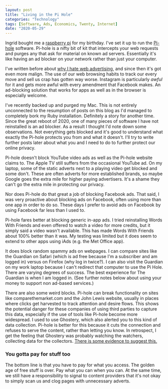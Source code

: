 ```yaml
---
layout: post
title: "Living in the Pi Hole"
categories: "Technology"
tags: [Software, Ads, Economics, Twenty, Internet]
date: "2020-05-29"
---
```

Ingrid bought me a [raspberry pi](https://www.raspberrypi.org) for my birthday. I've set it up to run the [Pi-hole](https://docs.pi-hole.net) software. Pi-hole is a nifty bit of kit that intercepts your web requests and purges any that ask for material on known ad servers. Essentially it's like having an ad blocker on your network rather than just your computer.

I've written before about [why I hate web advertising](/net-loss/), and since then it's got even more malign. The use of our web browsing habits to track our every move and sell us crap has gotten way worse. Instagram is particularly *awful* for it and gets more awful with every amendment that Facebook makes. An ad-blocking solution that works for apps as well as in the browser is especially welcome.

I've recently backed up and purged my Mac. This is not entirely unconnected to the resumption of posts on this blog as I'd managed to completely bork my Ruby installation. Definitely a story for another time. Since the great reboot of 2020, one of many pieces of software I have not reinstalled is an ad blocker. As a result I thought I'd note down some observations. Not everything gets blocked and it's good to understand what exactly the Pi-hole protects you from and what it doesn't. I'll try to write further posts later about what you and I need to do to further protect our online privacy.

Pi-hole doesn't block YouTube video ads as well as the Pi-hole website claims to. The Apple TV still suffers from the occasional YouTube ad. On my laptop, some of the static adverts next to a playing video get blocked and some don't. These are often adverts for more established brands, so maybe Google goes the extra mile for higher paying advertisers. It's a shame they can't go the extra mile in protecting our privacy.

Nor does Pi-hole do that great a job of blocking Facebook ads. That said, I was very proactive about blocking ads on Facebook, often using more than one app in order to do so. These days I prefer to avoid ads on Facebook by using Facebook far less than I used to.

Pi-hole fares better at blocking generic in-app ads. I tried reinstalling Words With Friends and even offered to watch a video for more credits, but it simply said a video wasn't available. This has made Words With Friends about 100% better than it was. My testing was limited but it does seem to extend to other apps using iAds (e.g. the Met Office app).

It does block random spammy ads on webpages. I can compare sites like the Guardian on Safari (which is ad free because I'm a subscriber and am logged in) versus on Firefox (why log in twice?). I can also visit the Guardian on my work laptop because I can't redirect that computer to use the Pi Hole. There are varying degrees of success. The best experience for The Guardian is when I am logged in. (See further notes below about using your money to support non ad-based services.)

There are also some weird blocks. Pi-hole can break functionality on sites like comparethemarket.com and the John Lewis website, usually in places where clicks get harvested to track attention and desire flows. This shows the potential danger for these companies of using third parties to capture this data, especially if the use of tools like Pi-hole become more widespread. I used to use Ghostery, which also alerted you to this kind of data collection. Pi-hole is better for this because it cuts the connection and refuses to serve the content, rather than letting you know. In retrospect, I get the feeling that Ghostery was probably watching the watchers, collecting data for the collectors. [There is some evidence to suggest this.](https://www.businessinsider.com/evidon-sells-ghostery-data-to-advertisers-2013-6?op=1&r=US&IR=T)

### You gotta pay for stuff too
The bottom line is that you have to pay for what you access. The golden age of free stuff is over. Pay what you can when you can. At the same time, we still have a responsibility to signal to content providers that it's not okay to simply scan us and clog pages with unnecessary adverts. 